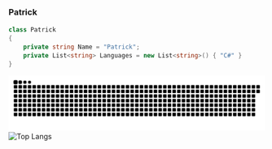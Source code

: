### Patrick  
```cs
class Patrick
{
    private string Name = "Patrick";
    private List<string> Languages = new List<string>() { "C#" }
}
```
![snake gif](https://github.com/Patrickooos/Patrickooos/blob/output/github-contribution-grid-snake.svg)
![Top Langs](https://github-readme-stats.vercel.app/api/top-langs/?username=Patrickooos&theme=tokyonight)
